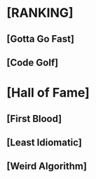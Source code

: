 # [RANKING]

## [Gotta Go Fast]

## [Code Golf]

# [Hall of Fame]

## [First Blood]

## [Least Idiomatic]

## [Weird Algorithm]
